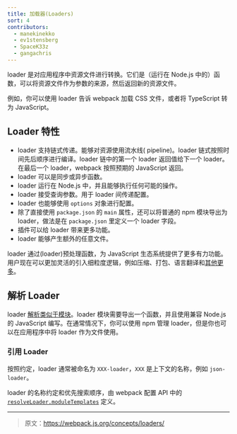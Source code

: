 ```yaml
---
title: 加载器(Loaders)
sort: 4
contributors:
  - manekinekko
  - ev1stensberg
  - SpaceK33z
  - gangachris
---
```


loader 是对应用程序中资源文件进行转换。它们是（运行在 Node.js 中的）函数，可以将资源文件作为参数的来源，然后返回新的资源文件。

例如，你可以使用 loader 告诉 webpack 加载 CSS 文件，或者将 TypeScript 转为 JavaScript。

## Loader 特性

* loader 支持链式传递。能够对资源使用流水线( pipeline)。loader 链式按照时间先后顺序进行编译。loader 链中的第一个 loader 返回值给下一个 loader。在最后一个 loader，webpack 按照预期的 JavaScript 返回。
* loader 可以是同步或异步函数。
* loader 运行在 Node.js 中，并且能够执行任何可能的操作。
* loader 接受查询参数。用于 loader 间传递配置。
* loader 也能够使用 `options` 对象进行配置。
* 除了直接使用 `package.json` 的 `main` 属性，还可以将普通的 npm 模块导出为 loader，做法是在 `package.json` 里定义一个 loader 字段。
* 插件可以给 loader 带来更多功能。
* loader 能够产生额外的任意文件。

loader 通过(loader)预处理函数，为 JavaScript 生态系统提供了更多有力功能。用户现在可以更加灵活的引入细粒度逻辑，例如压缩、打包、语言翻译和[其他更多](/loaders)。

## 解析 Loader

loader [解析类似于模块](/concepts/module-resolution/)。loader 模块需要导出一个函数，并且使用兼容 Node.js 的 JavaScript 编写。在通常情况下，你可以使用 npm 管理 loader，但是你也可以在应用程序中将 loader 作为文件使用。

### 引用 Loader

按照约定，loader 通常被命名为 `XXX-loader`，`XXX` 是上下文的名称，例如 `json-loader`。

loader 的名称约定和优先搜索顺序，由 webpack 配置 API 中的  [`resolveLoader.moduleTemplates`](/configuration/resolve#resolveloader) 定义。

***

> 原文：https://webpack.js.org/concepts/loaders/
